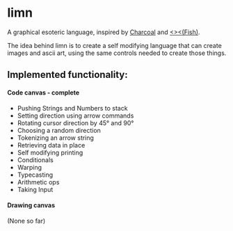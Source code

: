 # limn
A graphical esoteric language, inspired by [Charcoal](https://github.com/somebody1234/Charcoal) and [<><(Fish)](https://esolangs.org/wiki/Fish).

The idea behind limn is to create a self modifying language that can create images and ascii art, using the same controls needed to create those things.

## Implemented functionality:

#### Code canvas - complete
* Pushing Strings and Numbers to stack
* Setting direction using arrow commands
* Rotating cursor direction by 45&deg; and 90&deg;
* Choosing a random direction
* Tokenizing an arrow string
* Retrieving data in place
* Self modifying printing
* Conditionals
* Warping
* Typecasting
* Arithmetic ops
* Taking Input


#### Drawing canvas
(None so far)
